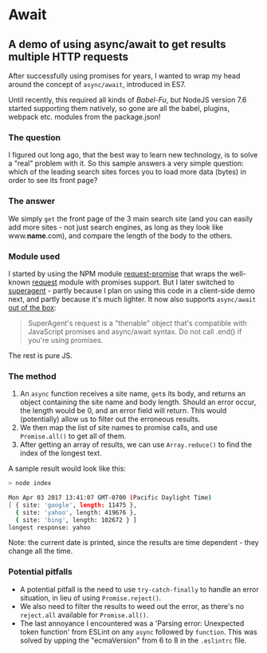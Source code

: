 # Await

## A demo of using async/await to get results multiple HTTP requests

After successfully using promises for years, I wanted to wrap my head around the concept of `async/await`, introduced in ES7.

Until recently, this required all kinds of *Babel-Fu*, but NodeJS version 7.6 started supporting them natively, so gone are all the babel, plugins, webpack etc. modules from the package.json!

### The question

I figured out long ago, that the best way to learn new technology, is to solve a "real" problem with it. So this sample answers a very simple question: which of the leading search sites forces you to load more data (bytes) in order to see its front page?

### The answer

We simply `get` the front page of the 3 main search site (and you can easily add more sites - not just search engines, as long as they look like www.**name**.com), and compare the length of the body to the others.

### Module used

I started by using the NPM module [request-promise](https://www.npmjs.com/package/request-promise) that wraps the well-known [request](https://www.npmjs.com/package/request) module with promises support. But I later switched to [superagent](https://www.npmjs.com/package/superagent) - partly because I plan on using this code in a client-side demo next, and partly because it's much lighter. It now also supports `async/await` [out of the box](https://visionmedia.github.io/superagent/#promise-and-generator-support):

> SuperAgent's request is a "thenable" object that's compatible with JavaScript promises and async/await syntax. Do not call .end() if you're using promises.

The rest is pure JS.

### The method

1. An `async` function receives a site name, `get`s its body, and returns an object containing the site name and body length. Should an error occur, the length would be 0, and an error field will return. This would (potentially) allow us to filter out the erroneous results.
1. We then map the list of site names to promise calls, and use `Promise.all()` to get all of them.
1. After getting an array of results, we can use `Array.reduce()` to find the index of the longest text.

A sample result would look like this:

```bash
> node index

Mon Apr 03 2017 13:41:07 GMT-0700 (Pacific Daylight Time)
[ { site: 'google', length: 11475 },
  { site: 'yahoo', length: 419676 },
  { site: 'bing', length: 102672 } ]
longest response: yahoo
```

Note: the current date is printed, since the results are time dependent - they change all the time.

### Potential pitfalls

- A potential pitfall is the need to use `try-catch-finally` to handle an error situation, in lieu of using `Promise.reject()`.
- We also need to filter the results to weed out the error, as there's no `reject.all` available for `Promise.all()`.
- The last annoyance I encountered was a 'Parsing error: Unexpected token function' from ESLint on any `async` followed by `function`. This was solved by upping the "ecmaVersion" from 6 to 8 in the `.eslintrc` file.
